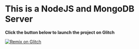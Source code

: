 # This is a NodeJS and MongoDB Server

**Click the button below to launch the project on Glitch**

[![Remix on Glitch](https://cdn.glitch.com/2703baf2-b643-4da7-ab91-7ee2a2d00b5b%2Fremix-button.svg)](https://glitch.com/edit/#!/import/github/TaiwoJazz/nodejs-mongodb)